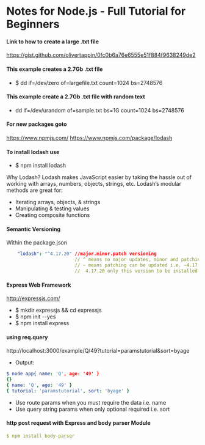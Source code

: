 # Notes for Node.js - Full Tutorial for Beginners

#### Link to how to create a large .txt file
https://gist.github.com/olivertappin/0fc0b6a76e6555e51f884f9638249de2

#### This example creates a 2.7Gb .txt file
- $ dd if=/dev/zero of=largefile.txt count=1024 bs=2748576

#### This example create a 2.7Gb .txt file with random text
- dd if=/dev/urandom of=sample.txt bs=1G count=1024 bs=2748576

#### For new packages goto
https://www.npmjs.com/
https://www.npmjs.com/package/lodash
#### To install lodash use
- $ npm install lodash

Why Lodash?
Lodash makes JavaScript easier by taking the hassle out of working with arrays, numbers, objects, strings, etc.
Lodash’s modular methods are great for:

- Iterating arrays, objects, & strings
- Manipulating & testing values
- Creating composite functions

#### Semantic Versioning

Within the package.json
```yaml
    "lodash": "^4.17.20" //major.minor.patch versioning
                         // ^ means no major updates, minor and patching can be updated
                         // ~ means patching can be updated i.e. ~4.17.x
                         //  4.17.20 only this version to be installed and used
```

#### Express Web Framework

http://expressjs.com/

- $ mkdir expressjs && cd expressjs
- $ npm init --yes
- $ npm install express

#### using req.query

http://localhost:3000/example/Q/49?tutorial=paramstutorial&sort=byage
- Output:
```yaml
$ node app{ name: 'Q', age: '49' }
{}
{ name: 'Q', age: '49' }
{ tutorial: 'paramstutorial', sort: 'byage' }
```

- Use route params when you must require the data i.e. name
- Use query string params when only optional required i.e. sort

#### http post request with Express and body parser Module
```yaml
$ npm install body-parser
```